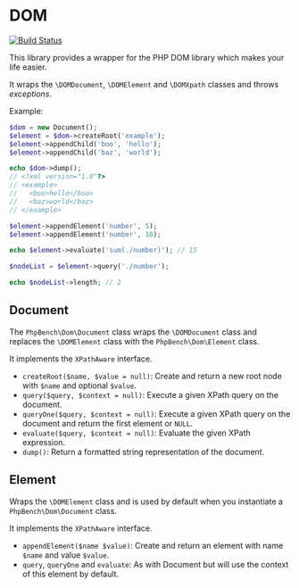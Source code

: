 DOM
===

[![Build Status](https://travis-ci.org/phpbench/dom.svg?branch=master)](https://travis-ci.org/phpbench/dom)

This library provides a wrapper for the PHP DOM library which makes your life
easier.

It wraps the `\DOMDocument`, `\DOMElement` and `\DOMXpath` classes and
throws *exceptions*.

Example:

```php
$dom = new Document();
$element = $dom->createRoot('example');
$element->appendChild('boo', 'hello');
$element->appendChild('baz', 'world');

echo $dom->dump();
// <?xml version="1.0"?>
// <example>
//   <boo>hello</boo>
//   <baz>world</baz>
// </example>

$element->appendElement('number', 5);
$element->appendElement('number', 10);

echo $element->evaluate('sum(./number)'); // 15

$nodeList = $element->query('./number');

echo $nodeList->length; // 2
```

Document
--------

The `PhpBench\Dom\Document` class wraps the `\DOMDocument` class and replaces the
`\DOMElement` class with the `PhpBench\Dom\Element` class.

It implements the `XPathAware` interface.

- `createRoot($name, $value = null)`: Create and return a new root node with `$name` and optional
  `$value`.
- `query($query, $context = null)`: Execute a given XPath query on the
  document.
- `queryOne($query, $context = null)`: Execute a given XPath query on the
  document and return the first element or `NULL`.
- `evaluate($query, $context = null)`: Evaluate the given XPath expression.
- `dump()`: Return a formatted string representation of the document.

Element
-------

Wraps the `\DOMElement` class and is used by default when you instantiate a
`PhpBench\Dom\Document` class.

It implements the `XPathAware` interface.

- `appendElement($name $value)`: Create and return an element with name
  `$name` and value `$value`.
- `query`, `queryOne` and `evaluate`: As with Document but will use the context of this element by
  default.
